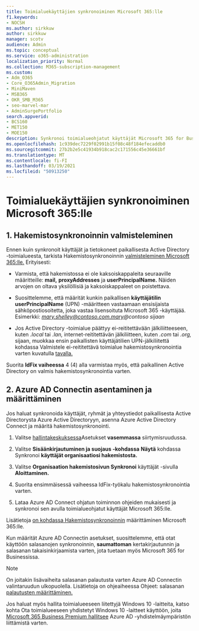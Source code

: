 ```yaml
---
title: Toimialuekäyttäjien synkronoiminen Microsoft 365:lle
f1.keywords:
- NOCSH
ms.author: sirkkuw
author: sirkkuw
manager: scotv
audience: Admin
ms.topic: conceptual
ms.service: o365-administration
localization_priority: Normal
ms.collection: M365-subscription-management
ms.custom:
- Adm_O365
- Core_O365Admin_Migration
- MiniMaven
- MSB365
- OKR_SMB_M365
- seo-marvel-mar
- AdminSurgePortfolio
search.appverid:
- BCS160
- MET150
- MOE150
description: Synkronoi toimialueohjatut käyttäjät Microsoft 365 for Businessin kanssa.
ms.openlocfilehash: 1c939dec7229f02991b15f08c48f184efecaddb0
ms.sourcegitcommit: 27b2b2e5c41934b918cac2c171556c45e36661bf
ms.translationtype: MT
ms.contentlocale: fi-FI
ms.lasthandoff: 03/19/2021
ms.locfileid: "50913250"
---
```

# <a name="synchronize-domain-users-to-microsoft-365"></a>Toimialuekäyttäjien synkronoiminen Microsoft 365:lle

## <a name="1-prepare-for-directory-synchronization"></a>1. Hakemistosynkronoinnin valmisteleminen 

Ennen kuin synkronoit käyttäjät ja tietokoneet paikallisesta Active Directory -toimialueesta, tarkista Hakemistosynkronoinnin [valmisteleminen Microsoft 365:lle.](../enterprise/prepare-for-directory-synchronization.md) Erityisesti:

   - Varmista, että hakemistossa ei ole kaksoiskappaleita seuraaville määritteille: **mail,** **proxyAddresses** ja **userPrincipalName.** Näiden arvojen on oltava yksilöllisiä ja kaksoiskappaleet on poistettava.
   
   - Suosittelemme, että määrität kunkin paikallisen **käyttäjätilin userPrincipalName** (UPN) -määritteen vastaamaan ensisijaista sähköpostiosoitetta, joka vastaa lisensoituta Microsoft 365 -käyttäjää. Esimerkki: *mary.shelley@contoso.com.mary@contoso* *sijaan*
   
   - Jos Active Directory -toimialue päättyy ei-reititettävään jälkiliitteeseen, kuten *.local* tai *.lan,* internet-reititettävän jälkiliitteen, kuten *.com* tai *.org,* sijaan, muokkaa ensin paikallisten käyttäjätilien UPN-jälkiliitettä kohdassa Valmistele ei-reititettävä toimialue hakemistosynkronointia varten kuvatulla [tavalla.](../enterprise/prepare-a-non-routable-domain-for-directory-synchronization.md) 

Suorita **IdFix vaiheessa** 4 (4) alla varmistaa myös, että paikallinen Active Directory on valmis hakemistosynkronointia varten.

## <a name="2-install-and-configure-azure-ad-connect"></a>2. Azure AD Connectin asentaminen ja määrittäminen

Jos haluat synkronoida käyttäjät, ryhmät ja yhteystiedot paikallisesta Active Directorysta Azure Active Directoryyn, asenna Azure Active Directory Connect ja määritä hakemistosynkronointi. 

 1. Valitse [hallintakeskuksessa](https://go.microsoft.com/fwlink/p/?linkid=2024339)Asetukset **vasemmassa** siirtymisruudussa.

 2. Valitse **Sisäänkirjautuminen ja suojaus -kohdassa** **Näytä** kohdassa Synkronoi **käyttäjät organisaatiosi hakemistosta.**

 3. Valitse **Organisaation hakemistosivun Synkronoi** käyttäjät -sivulla **Aloittaminen.**

 4. Suorita ensimmäisessä vaiheessa IdFix-työkalu hakemistosynkronointia varten.

 5. Lataa Azure AD Connect ohjatun toiminnon ohjeiden mukaisesti ja synkronoi sen avulla toimialueohjatut käyttäjät Microsoft 365:lle.


Lisätietoja [on kohdassa Hakemistosynkronoinnin](../enterprise/set-up-directory-synchronization.md) määrittäminen Microsoft 365:lle.

Kun määrität Azure AD Connectin asetukset, suosittelemme, että otat käyttöön salasanojen  synkronoinnin,  **saumattoman** kertakirjautunnin ja salasanan takaisinkirjaamista varten, jota tuetaan myös Microsoft 365 for Businessissa.

> [!NOTE]
> On joitakin lisävaiheita salasanan palautusta varten Azure AD Connectin valintaruudun ulkopuolella. Lisätietoja on ohjeaiheessa Ohjeet: salasanan [palautusten määrittäminen.](/azure/active-directory/authentication/howto-sspr-writeback) 

Jos haluat myös hallita toimialueeseen liitettyjä Windows 10 -laitteita, katso kohta Ota toimialueeseen yhdistetyt Windows 10 -laitteet käyttöön, joita [Microsoft 365 Business Premium hallitsee](manage-windows-devices.md) Azure AD -yhdistelmäympäristön liittämistä varten.